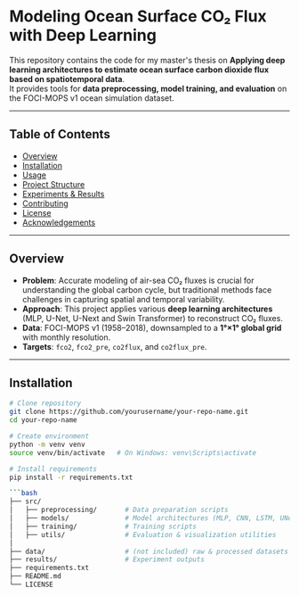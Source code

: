 # Modeling Ocean Surface CO₂ Flux with Deep Learning

This repository contains the code for my master's thesis on **Applying deep learning architectures to estimate ocean surface carbon dioxide flux based on spatiotemporal data**.  
It provides tools for **data preprocessing, model training, and evaluation** on the FOCI-MOPS v1 ocean simulation dataset.

---

## Table of Contents

- [Overview](#-overview)
- [Installation](#-installation)
- [Usage](#-usage)
- [Project Structure](#-project-structure)
- [Experiments & Results](#-experiments--results)
- [Contributing](#-contributing)
- [License](#-license)
- [Acknowledgements](#-acknowledgements)

---

## Overview

- **Problem**: Accurate modeling of air-sea CO₂ fluxes is crucial for understanding the global carbon cycle, but traditional methods face challenges in capturing spatial and temporal variability.
- **Approach**: This project applies various **deep learning architectures** (MLP, U-Net, U-Next and Swin Transformer) to reconstruct CO₂ fluxes.
- **Data**: FOCI-MOPS v1 (1958–2018), downsampled to a **1°×1° global grid** with monthly resolution.
- **Targets**: `fco2`, `fco2_pre`, `co2flux`, and `co2flux_pre`.

---

## Installation

````bash
# Clone repository
git clone https://github.com/yourusername/your-repo-name.git
cd your-repo-name

# Create environment
python -m venv venv
source venv/bin/activate   # On Windows: venv\Scripts\activate

# Install requirements
pip install -r requirements.txt

```bash
├── src/
│   ├── preprocessing/       # Data preparation scripts
│   ├── models/              # Model architectures (MLP, CNN, LSTM, UNext, etc.)
│   ├── training/            # Training scripts
│   ├── utils/               # Evaluation & visualization utilities
│
├── data/                    # (not included) raw & processed datasets
├── results/                 # Experiment outputs
├── requirements.txt
├── README.md
└── LICENSE
````
